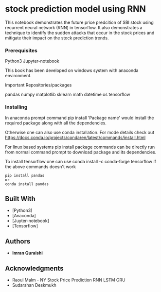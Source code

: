 # stock prediction model using RNN

This notebook demonstrates the future price predcition of SBI stock using recurrent neural network (RNN) in tensorflow.
It also demonstrates a technique to identify the sudden attacks that occur in the stock prices and mitigate their impact on the
stock prediction trends. 

### Prerequisites

Python3
Jupyter-notebook

This book has been developed on windows system with anaconda environment.

Important Repositories/packages

pandas
numpy
matplotlib
sklearn
math
datetime
os
tensorflow

### Installing

In anaconda prompt command pip install 'Package name' would install the required package along with all the dependencies.

Otherwise one can also use conda installation.
For mode details check out https://docs.conda.io/projects/conda/en/latest/commands/install.html

For linux based systems pip install package commands can be directly run from normal command prompt to download package and 
its dependencies.

To install tensorflow one can use conda install -c conda-forge tensorflow if the above commands doesn't work

```
pip install pandas
or 
conda install pandas

```

## Built With

* [Python3] 
* [Anaconda]
* [Juyter-notebook]
* [Tensorflow]

## Authors

* **Imran Quraishi** 

## Acknowledgments

* Raoul Malm - NY Stock Price Prediction RNN LSTM GRU
* Sudarshan Deskmukh
